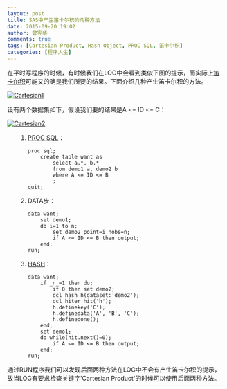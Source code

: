 ```yaml
---
layout: post
title: SAS中产生笛卡尔积的几种方法
date: 2015-09-20 19:02
author: 曾宪华
comments: true
tags: [Cartesian Product, Hash Object, PROC SQL, 笛卡尔积]
categories: [程序人生]
---
```

<p>在平时写程序的时候，有时候我们在LOG中会看到类似下图的提示，而实际上<span style="text-decoration: none;"><a href="https://zh.wikipedia.org/zh/%E7%AC%9B%E5%8D%A1%E5%84%BF%E7%A7%AF" target="_blank">笛卡尔积</a></span>可能又的确是我们所要的结果。下面介绍几种产生笛卡尔积的方法。</p>
<p><a href="http://www.xianhuazeng.com/cn/wp-content/uploads/2015/09/Cartesian1.jpg"><img class="aligncenter size-full" src="http://www.xianhuazeng.com/cn/wp-content/uploads/2015/09/Cartesian1.jpg" alt="Cartesian1" /></a></p>
<p>设有两个数据集如下，假设我们要的结果是A &lt;= ID &lt;= C：</p>
<p><a href="http://www.xianhuazeng.com/cn/wp-content/uploads/2015/09/Cartesian2.jpg"><img class="aligncenter size-full" src="http://www.xianhuazeng.com/cn/wp-content/uploads/2015/09/Cartesian2.jpg" alt="Cartesian2" /></a></p>
<ol>
<ol>
	<li><span style="text-decoration: none;"><a href="http://support.sas.com/documentation/cdl/en/sqlproc/63043/HTML/default/viewer.htm#titlepage.htm" target="_blank">PROC SQL</a></span>：
<pre><code>proc sql;
    create table want as
        select a.*, b.*
        from demo1 a, demo2 b
        where A &lt;= ID &lt;= B
        ;
quit;
</code></pre>
</li>
	<li>DATA步：
<pre><code>data want;
    set demo1;
    do i=1 to n;
        set demo2 point=i nobs=n;
        if A &lt;= ID &lt;= B then output;
    end;
run;
</code></pre>
</li>
	<li><a href="http://support.sas.com/documentation/cdl/en/lrcon/65287/HTML/default/viewer.htm#n1b4cbtmb049xtn1vh9x4waiioz4.htm" target="_blank"><span style="text-decoration: none;">HASH</span></a>：
<pre><code>data want;
    if _n_=1 then do;
        if 0 then set demo2;
        dcl hash h(dataset:'demo2');
        dcl hiter hit('h');
        h.definekey('C');
        h.definedata('A', 'B', 'C');
        h.definedone();
    end;
    set demo1;
    do while(hit.next()=0);
        if A &lt;= ID &lt;= B then output;
    end;
run;
</code></pre>
</li>
</ol>
</ol>
<p>通过RUN程序我们可以发现后面两种方法在LOG中不会有产生笛卡尔积的提示，故当LOG有要求检查关键字'Cartesian Product'的时候可以使用后面两种方法。</p>